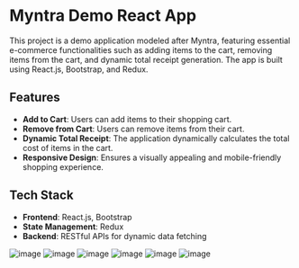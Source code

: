 # Myntra Demo React App

This project is a demo application modeled after Myntra, featuring essential e-commerce functionalities such as adding items to the cart, removing items from the cart, and dynamic total receipt generation. The app is built using React.js, Bootstrap, and Redux.

## Features

- **Add to Cart**: Users can add items to their shopping cart.
- **Remove from Cart**: Users can remove items from their cart.
- **Dynamic Total Receipt**: The application dynamically calculates the total cost of items in the cart.
- **Responsive Design**: Ensures a visually appealing and mobile-friendly shopping experience.

## Tech Stack

- **Frontend**: React.js, Bootstrap
- **State Management**: Redux
- **Backend**: RESTful APIs for dynamic data fetching



![image](https://github.com/user-attachments/assets/914698e9-0e41-4b75-a4ae-be377a63567d)
![image](https://github.com/user-attachments/assets/d31d386f-5ff7-4d63-9dcf-425cdc52295d)
![image](https://github.com/user-attachments/assets/311076ab-736c-4e95-8ad8-34bcbeb8b654)
![image](https://github.com/user-attachments/assets/28519298-4523-4b2c-b5ae-11a0d1637400)
![image](https://github.com/user-attachments/assets/1f3a6f38-efec-417f-8258-e4960db28c75)
![image](https://github.com/user-attachments/assets/1c626208-a7f6-4308-9940-4d504c80e1e0)






